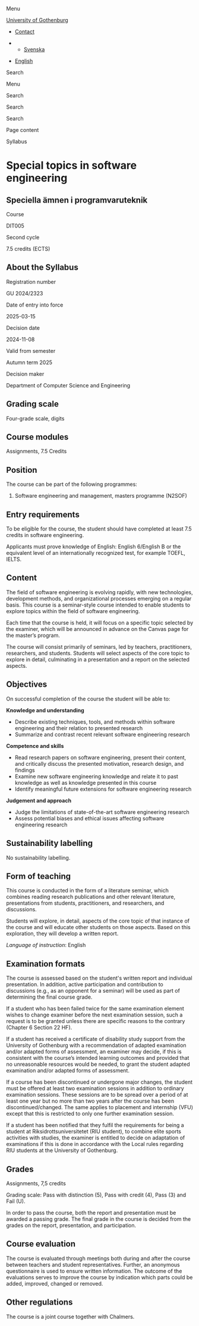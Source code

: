 Menu

[University of Gothenburg](https://www.gu.se/en)

- [Contact](https://www.gu.se/en/contact)

- - [Svenska](https://www.gu.se/studera/hitta-utbildning/speciella-amnen-i-programvaruteknik-dit005/kursplan/c5beea2c-a0db-11ef-a309-15d1eab44478)
- [English](https://www.gu.se/en/study-gothenburg/special-topics-in-software-engineering-dit005/syllabus/c5beea2c-a0db-11ef-a309-15d1eab44478)

Search


Menu


Search


Search

Search

Page content

Syllabus


# Special topics in software engineering

## Speciella ämnen i programvaruteknik

Course


DIT005


Second cycle


7.5 credits (ECTS)


## About the Syllabus

Registration number


GU 2024/2323


Date of entry into force


2025-03-15


Decision date


2024-11-08


Valid from semester


Autumn term 2025


Decision maker


Department of Computer Science and Engineering


## Grading scale

Four-grade scale, digits


## Course modules

Assignments, 7.5 Credits


## Position

The course can be part of the following programmes:

1. Software engineering and management, masters programme (N2SOF)

## Entry requirements

To be eligible for the course, the student should have completed at least 7.5 credits in software engineering.

Applicants must prove knowledge of English: English 6/English B or the equivalent level of an internationally recognized test, for example TOEFL, IELTS.

## Content

The field of software engineering is evolving rapidly, with new technologies, development methods, and organizational processes emerging on a regular basis. This course is a seminar-style course intended to enable students to explore topics within the field of software engineering.

Each time that the course is held, it will focus on a specific topic selected by the examiner, which will be announced in advance on the Canvas page for the master’s program.

The course will consist primarily of seminars, led by teachers, practitioners, researchers, and students. Students will select aspects of the core topic to explore in detail, culminating in a presentation and a report on the selected aspects.

## Objectives

On successful completion of the course the student will be able to:

**Knowledge and understanding**

- Describe existing techniques, tools, and methods within software engineering and their relation to presented research
- Summarize and contrast recent relevant software engineering research

**Competence and skills**

- Read research papers on software engineering, present their content, and critically discuss the presented motivation, research design, and findings
- Examine new software engineering knowledge and relate it to past knowledge as well as knowledge presented in this course
- Identify meaningful future extensions for software engineering research

**Judgement and approach**

- Judge the limitations of state-of-the-art software engineering research
- Assess potential biases and ethical issues affecting software engineering research

## Sustainability labelling

No sustainability labelling.


## Form of teaching

This course is conducted in the form of a literature seminar, which combines reading research publications and other relevant literature, presentations from students, practitioners, and researchers, and discussions.

Students will explore, in detail, aspects of the core topic of that instance of the course and will educate other students on those aspects. Based on this exploration, they will develop a written report.

_Language of instruction_: English

## Examination formats

The course is assessed based on the student's written report and individual presentation. In addition, active participation and contribution to discussions (e.g., as an opponent for a seminar) will be used as part of determining the final course grade.

If a student who has been failed twice for the same examination element wishes to change examiner before the next examination session, such a request is to be granted unless there are specific reasons to the contrary (Chapter 6 Section 22 HF).

If a student has received a certificate of disability study support from the University of Gothenburg with a recommendation of adapted examination and/or adapted forms of assessment, an examiner may decide, if this is consistent with the course’s intended learning outcomes and provided that no unreasonable resources would be needed, to grant the student adapted examination and/or adapted forms of assessment.

If a course has been discontinued or undergone major changes, the student must be offered at least two examination sessions in addition to ordinary examination sessions. These sessions are to be spread over a period of at least one year but no more than two years after the course has been discontinued/changed. The same applies to placement and internship (VFU) except that this is restricted to only one further examination session.

If a student has been notified that they fulfil the requirements for being a student at Riksidrottsuniversitetet (RIU student), to combine elite sports activities with studies, the examiner is entitled to decide on adaptation of examinations if this is done in accordance with the Local rules regarding RIU students at the University of Gothenburg.

## Grades

Assignments, 7,5 credits

Grading scale: Pass with distinction (5), Pass with credit (4), Pass (3) and Fail (U).

In order to pass the course, both the report and presentation must be awarded a passing grade. The final grade in the course is decided from the grades on the report, presentation, and participation.

## Course evaluation

The course is evaluated through meetings both during and after the course between teachers and student representatives. Further, an anonymous questionnaire is used to ensure written information. The outcome of the evaluations serves to improve the course by indication which parts could be added, improved, changed or removed.

## Other regulations

The course is a joint course together with Chalmers.